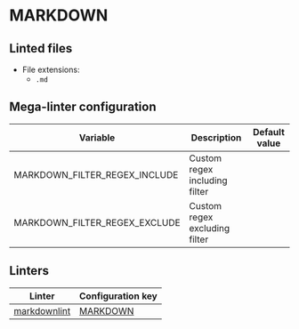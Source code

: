 <!-- markdownlint-disable MD003 MD020 MD033 MD041 -->
<!-- Generated by .automation/build.py, please do not update manually -->
# MARKDOWN

## Linted files

- File extensions:
  - `.md`

## Mega-linter configuration

| Variable | Description | Default value |
| ----------------- | -------------- | -------------- |
| MARKDOWN_FILTER_REGEX_INCLUDE | Custom regex including filter |  |
| MARKDOWN_FILTER_REGEX_EXCLUDE | Custom regex excluding filter |  |

## Linters

| Linter | Configuration key |
| ------ | ----------------- |
| [markdownlint](https://github.com/nvuillam/mega-linter/tree/master/docs/descriptors/markdown_markdownlint.md#readme) | [MARKDOWN](https://github.com/nvuillam/mega-linter/tree/master/docs/descriptors/markdown_markdownlint.md#readme) |

